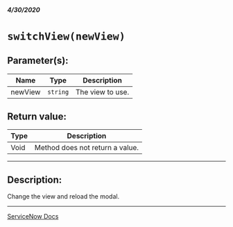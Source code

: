 ##### 4/30/2020
# `switchView(newView)`
## Parameter(s):
| Name | Type | Description |
|---|---|---|
| newView | `string` | The view to use. |

## Return value:
| Type | Description |
|---|---|
| Void | Method does not return a value. |

---

## Description:
Change the view and reload the modal.

---

[ServiceNow Docs](https://developer.servicenow.com/dev.do#!/reference/api/newyork/client/c_GlideModalClientSideV3API#r_GMODV3-switchView_S)